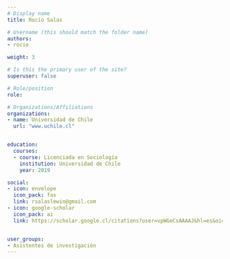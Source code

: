```yaml
---
# Display name
title: Rocío Salas

# Username (this should match the folder name)
authors:
- rocio

weight: 3

# Is this the primary user of the site?
superuser: false

# Role/position
role: 

# Organizations/Affiliations
organizations:
- name: Universidad de Chile
  url: "www.uchile.cl"


education:
  courses:
  - course: Licenciada en Sociología
    institution: Universidad de Chile 
    year: 2019

social:
- icon: envelope
  icon_pack: fas
  link: rsalaslewin@gmail.com 
- icon: google-scholar
  icon_pack: ai
  link: https://scholar.google.cl/citations?user=vpWGeCsAAAAJ&hl=es&oi=ao


user_groups:
- Asistentes de investigación
---
```


